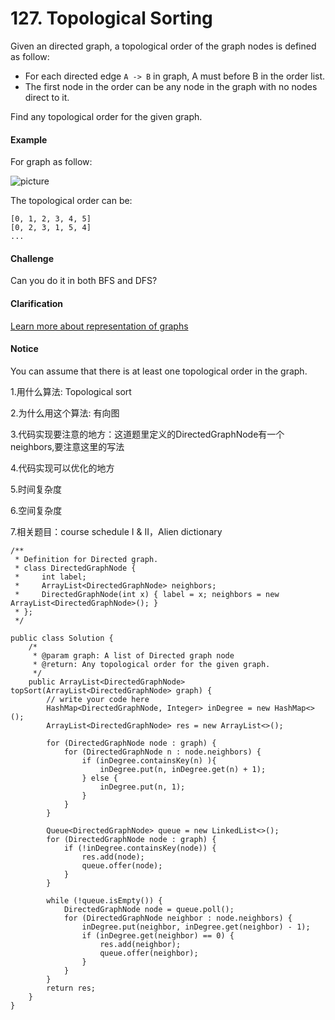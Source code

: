 # 127. Topological Sorting

Given an directed graph, a topological order of the graph nodes is defined as follow:

* For each directed edge `A -> B` in graph, A must before B in the order list.
* The first node in the order can be any node in the graph with no nodes direct to it.

Find any topological order for the given graph.

#### Example

For graph as follow:

![picture](https://encrypted-tbn0.gstatic.com/images?q=tbn:ANd9GcThE9AgZZszyhwe0o9qpp3VyizdIj9kWwMY50HiQEysXvkSLsoZ)

The topological order can be:

```text
[0, 1, 2, 3, 4, 5]
[0, 2, 3, 1, 5, 4]
...
```

#### Challenge

Can you do it in both BFS and DFS?

#### Clarification

[Learn more about representation of graphs](http://www.lintcode.com/help/graph)

#### Notice

You can assume that there is at least one topological order in the graph.

1.用什么算法: Topological sort

2.为什么用这个算法: 有向图

3.代码实现要注意的地方：这道题里定义的DirectedGraphNode有一个neighbors,要注意这里的写法

4.代码实现可以优化的地方

5.时间复杂度

6.空间复杂度

7.相关题目：course schedule I & II，Alien dictionary

```text
/**
 * Definition for Directed graph.
 * class DirectedGraphNode {
 *     int label;
 *     ArrayList<DirectedGraphNode> neighbors;
 *     DirectedGraphNode(int x) { label = x; neighbors = new ArrayList<DirectedGraphNode>(); }
 * };
 */

public class Solution {
    /*
     * @param graph: A list of Directed graph node
     * @return: Any topological order for the given graph.
     */
    public ArrayList<DirectedGraphNode> topSort(ArrayList<DirectedGraphNode> graph) {
        // write your code here
        HashMap<DirectedGraphNode, Integer> inDegree = new HashMap<>();
        ArrayList<DirectedGraphNode> res = new ArrayList<>();
        
        for (DirectedGraphNode node : graph) {
            for (DirectedGraphNode n : node.neighbors) {
                if (inDegree.containsKey(n) ){
                    inDegree.put(n, inDegree.get(n) + 1);
                } else {
                    inDegree.put(n, 1);
                }
            }
        }
        
        Queue<DirectedGraphNode> queue = new LinkedList<>();
        for (DirectedGraphNode node : graph) {
            if (!inDegree.containsKey(node)) {
                res.add(node);
                queue.offer(node);
            }
        }
        
        while (!queue.isEmpty()) {
            DirectedGraphNode node = queue.poll();
            for (DirectedGraphNode neighbor : node.neighbors) {
                inDegree.put(neighbor, inDegree.get(neighbor) - 1);
                if (inDegree.get(neighbor) == 0) {
                    res.add(neighbor);
                    queue.offer(neighbor);
                }
            }
        }
        return res;
    }
}
```

